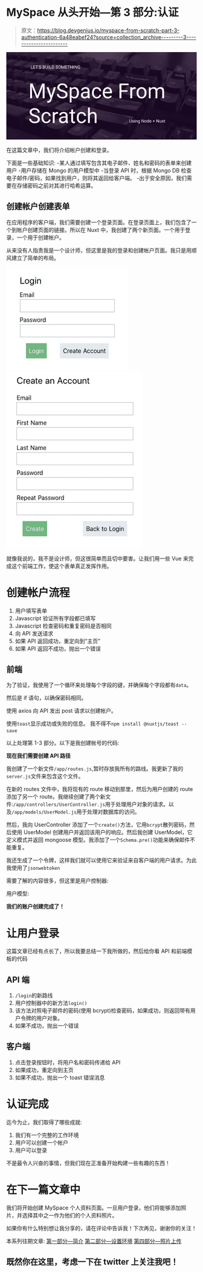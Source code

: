 # MySpace 从头开始—第 3 部分:认证

> 原文：<https://blog.devgenius.io/myspace-from-scratch-part-3-authentication-6a48eabef24?source=collection_archive---------3----------------------->

![](img/568449f6292e27a594da1cd192a7e7c2.png)

在这篇文章中，我们将介绍帐户创建和登录。

下面是一些基础知识:
-某人通过填写包含其电子邮件、姓名和密码的表单来创建用户
-用户存储在 Mongo 的用户模型中
-当登录 API 时，根据 Mongo DB 检查电子邮件/密码，如果找到用户，则将其返回给客户端。
-出于安全原因，我们需要在存储密码之前对其进行哈希运算。

## 创建帐户创建表单

在应用程序的客户端，我们需要创建一个登录页面。在登录页面上，我们包含了一个到帐户创建页面的链接。所以在 Nuxt 中，我创建了两个新页面。一个用于登录，一个用于创建帐户。

从来没有人指责我是一个设计师，但这里是我的登录和创建帐户页面。我只是用顺风建立了简单的布局。

![](img/3113608c678682a9ebd2d6dc13500d22.png)![](img/a7b99a022ade12323ebc099e2b0a1382.png)

就像我说的，我不是设计师，但这很简单而且切中要害。让我们用一些 Vue 来完成这个前端工作，使这个表单真正发挥作用。

# 创建帐户流程

1.  用户填写表单
2.  Javascript 验证所有字段都已填写
3.  Javascript 检查密码和重复密码是否相同
4.  向 API 发送请求
5.  如果 API 返回成功，重定向到“主页”
6.  如果 API 返回不成功，抛出一个错误

## 前端

为了验证，我使用了一个循环来处理每个字段的键，并确保每个字段都有`data`。

然后是 if 语句，以确保密码相同。

使用 axios 向 API 发出 post 请求以创建帐户。

使用`toast`显示成功或失败的信息。
我不得不`npm install @nuxtjs/toast --save`

以上处理第 1-3 部分。以下是我创建帐号的代码:

**现在我们需要创建 API 路径**

我创建了一个新文件`/app/routes.js`,暂时存放我所有的路线。我更新了我的`server.js`文件来包含这个文件。

在新的 routes 文件中，我将现有的 route 移动到那里，然后为用户创建的 route 添加了另一个 route。我继续创建了两个新文件:`/app/controllers/UserController.js`用于处理用户对象的请求。以及`/app/models/UserModel.js`用于处理对数据库的访问。

然后，我向 UserController 添加了一个`create()`方法，它用`bcrypt`散列密码，然后使用 UserModel 创建用户并返回该用户的响应。然后我创建 UserModel，它定义模式并返回 mongoose 模型。我添加了一个`Schema.pre()`功能来确保邮件不能重复。

我还生成了一个令牌，这样我们就可以使用它来验证来自客户端的用户请求。为此我使用了`jsonwebtoken`

需要了解的内容很多，但这里是用户控制器:

用户模型:

**我们的账户创建完成了！**

# 让用户登录

这篇文章已经有点长了，所以我要总结一下我所做的，然后给你看 API 和前端模板的代码

## API 端

1.  `/login`的新路线
2.  用户控制器中的新方法`login()`
3.  该方法对照电子邮件的密码(使用 bcrypt)检查密码，如果成功，则返回带有用户令牌的用户对象。
4.  如果不成功，抛出一个错误

## 客户端

1.  点击登录按钮时，将用户名和密码传递给 API
2.  如果成功，重定向到主页
3.  如果不成功，抛出一个 toast 错误消息

# 认证完成

迄今为止，我们取得了哪些成就:

1.  我们有一个完整的工作环境
2.  用户可以创建一个帐户
3.  用户可以登录

不是最令人兴奋的事情，但我们现在正准备开始构建一些有趣的东西！

# 在下一篇文章中

我们将开始创建 MySpace 个人资料页面。一旦用户登录，他们将能够添加照片，并选择其中之一作为他们的个人资料照片。

如果你有什么特别想让我分享的，请在评论中告诉我！下次再见，谢谢你的关注！

本系列往期文章:
[第一部分—简介](https://andyhartnett.medium.com/myspace-from-scratch-with-node-vue-part-1-18a55931ddc6?source=your_stories_page-------------------------------------)
[第二部分—设置环境](https://andyhartnett.medium.com/myspace-from-scratch-part-2-setting-up-the-environment-127eb4a6e3ac?source=your_stories_page-------------------------------------)
[第四部分—照片上传](https://andyhartnett.medium.com/myspace-from-scratch-part-4-profile-photos-audio-6ce69871669b)

## 既然你在这里，考虑一下在 twitter 上关注我吧！